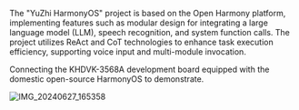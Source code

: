 The "YuZhi HarmonyOS" project is based on the Open Harmony platform, implementing features such as modular design for integrating a large language model (LLM), speech recognition, and system function calls. The project utilizes ReAct and CoT technologies to enhance task execution efficiency, supporting voice input and multi-module invocation.

Connecting the KHDVK-3568A development board equipped with the domestic open-source HarmonyOS to demonstrate.



![IMG_20240627_165358](https://github.com/xianshi3/YuZhi-Harmony/assets/57677273/aa413ac5-c72a-49d9-8af7-c3eed2751959)
